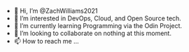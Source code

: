 - 👋 Hi, I’m @ZachWilliams2021
- 👀 I’m interested in DevOps, Cloud, and Open Source tech.
- 🌱 I’m currently learning Programming via the Odin Project.
- 💞️ I’m looking to collaborate on nothing at this moment.
- 📫 How to reach me ...

<!---
ZachWilliams2021/ZachWilliams2021 is a ✨ special ✨ repository because its `README.md` (this file) appears on your GitHub profile.
You can click the Preview link to take a look at your changes.
--->
